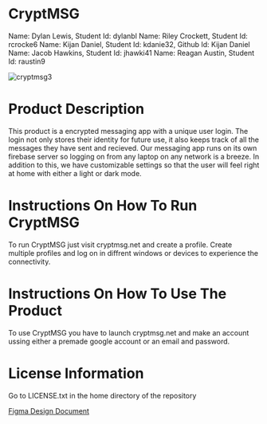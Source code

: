 #  CryptMSG
Name: Dylan Lewis, Student Id: dylanbl 
Name: Riley Crockett, Student Id: rcrocke6
Name: Kijan Daniel, Student Id: kdanie32, Github Id: Kijan Daniel
Name: Jacob Hawkins, Student Id: jhawki41
Name: Reagan Austin, Student Id: raustin9

![cryptmsg3](https://user-images.githubusercontent.com/22061943/206062493-bba37f71-b9e6-4292-b05f-5c5a4035b4c5.png)

#  Product Description
This product is a encrypted messaging app with a unique user login. The login not only stores their identity for future use, it also keeps track of all the messages they have sent and recieved. Our messaging app runs on its own firebase server so logging on from any laptop on any network is a breeze. In addition to this, we have customizable settings so that the user will feel right at home with either a light or dark mode. 
 
#  Instructions On How To Run CryptMSG
To run CryptMSG just visit cryptmsg.net and create a profile. Create multiple profiles and log on in diffrent windows or devices to experience the connectivity.

#  Instructions On How To Use The Product
To use CryptMSG you have to launch cryptmsg.net and make an account ussing either a premade google account or an email and password.

#  License Information
Go to LICENSE.txt in the home directory of the repository

[Figma Design Document](https://www.figma.com/file/IBEUuUtQhDCHAvtjbuNzIP/Crypt-MSG?node-id=0%3A1)

